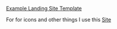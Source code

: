 [Example Landing Site Template](https://moesha463.github.io/Example-Landing-Site-Template/)

For for icons and other things I use this [Site](https://fontawesome.com/)
